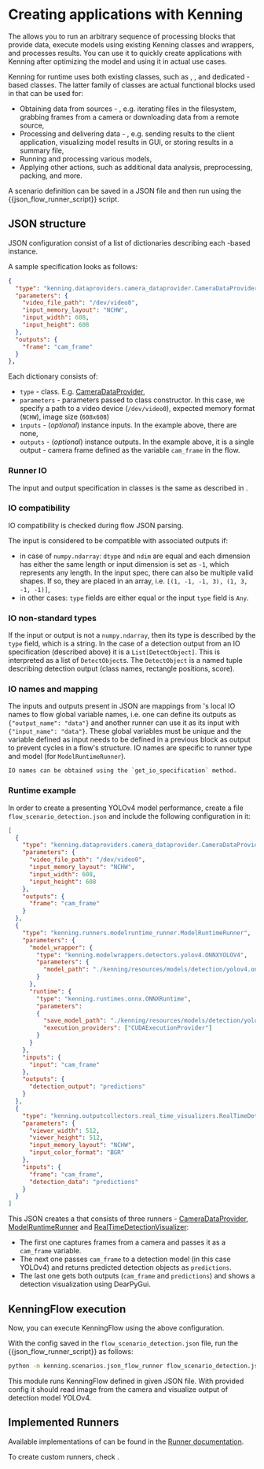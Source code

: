 # Creating applications with Kenning

The [](kenningflow-api) allows you to run an arbitrary sequence of processing blocks that provide data, execute models using existing Kenning classes and wrappers, and processes results.
You can use it to quickly create applications with Kenning after optimizing the model and using it in actual use cases.

Kenning for runtime uses both existing classes, such as [](modelwrapper-api), [](runtime-api), and dedicated [](runner-api)-based classes.
The latter family of classes are actual functional blocks used in [](kenningflow-api) that can be used for:

* Obtaining data from sources - [](dataprovider-api), e.g. iterating files in the filesystem, grabbing frames from a camera or downloading data from a remote source,
* Processing and delivering data - [](outputcollector-api), e.g. sending results to the client application, visualizing model results in GUI, or storing results in a summary file,
* Running and processing various models,
* Applying other actions, such as additional data analysis, preprocessing, packing, and more.

A [](kenningflow-api) scenario definition can be saved in a JSON file and then run using the {{json_flow_runner_script}} script.

## JSON structure

JSON configuration consist of a list of dictionaries describing each [](runner-api)-based instance.

A sample [](runner-api) specification looks as follows:

```json
{
  "type": "kenning.dataproviders.camera_dataprovider.CameraDataProvider",
  "parameters": {
    "video_file_path": "/dev/video0",
    "input_memory_layout": "NCHW",
    "input_width": 608,
    "input_height": 608
  },
  "outputs": {
    "frame": "cam_frame"
  }
},
```

Each [](runner-api) dictionary consists of:

* `type` - [](runner-api) class. E.g. [CameraDataProvider](https://github.com/antmicro/kenning/blob/main/kenning/dataproviders/camera_dataprovider.py),
* `parameters` - parameters passed to class constructor. In this case, we specify a path to a video device (`/dev/video0`), expected memory format (`NCHW`), image size (`608x608`)
* `inputs` - (*optional*) [](runner-api) instance inputs. In the example above, there are none,
* `outputs` - (*optional*) [](runner-api) instance outputs. In the example above, it is a single output - camera frame defined as the variable `cam_frame` in the flow.

### Runner IO

The input and output specification in [](runner-api) classes is the same as described in [](model-io-metadata).

### IO compatibility

IO compatibility is checked during flow JSON parsing.

The [](runner-api) input is considered to be compatible with associated outputs if:

* in case of `numpy.ndarray`: `dtype` and `ndim` are equal and each dimension has either the same length or input dimension is set as `-1`, which represents any length.
  In the input spec, there can also be multiple valid shapes. If so, they are placed in an array, i.e. `[(1, -1, -1, 3), (1, 3, -1, -1)]`,
* in other cases: `type` fields are either equal or the input `type` field is `Any`.

### IO non-standard types

If the input or output is not a `numpy.ndarray`, then its type is described by the `type` field, which is a string.
In the case of a detection output from an IO specification (described above) it is a `List[DetectObject]`.
This is interpreted as a list of `DetectObject`s.
The `DetectObject` is a named tuple describing detection output (class names, rectangle positions, score).

### IO names and mapping

The inputs and outputs present in JSON are mappings from [](runner-api)'s local IO names to flow global variable names, i.e. one [](runner-api) can define its outputs as `{"output_name": "data"}` and another runner can use it as its input with `{"input_name": "data"}`.
These global variables must be unique and the variable defined as input needs to be defined in a previous block as output to prevent cycles in a flow's structure.
[](runner-api) IO names are specific to runner type and model (for `ModelRuntimeRunner`).

```{note}
IO names can be obtained using the `get_io_specification` method.
```

### Runtime example

In order to create a [](kenningflow-api) presenting YOLOv4 model performance, create a file `flow_scenario_detection.json` and include the following configuration in it:

```json
[
  {
    "type": "kenning.dataproviders.camera_dataprovider.CameraDataProvider",
    "parameters": {
      "video_file_path": "/dev/video0",
      "input_memory_layout": "NCHW",
      "input_width": 608,
      "input_height": 608
    },
    "outputs": {
      "frame": "cam_frame"
    }
  },
  {
    "type": "kenning.runners.modelruntime_runner.ModelRuntimeRunner",
    "parameters": {
      "model_wrapper": {
        "type": "kenning.modelwrappers.detectors.yolov4.ONNXYOLOV4",
        "parameters": {
          "model_path": "./kenning/resources/models/detection/yolov4.onnx"
        }
      },
      "runtime": {
        "type": "kenning.runtimes.onnx.ONNXRuntime",
        "parameters":
        {
          "save_model_path": "./kenning/resources/models/detection/yolov4.onnx",
          "execution_providers": ["CUDAExecutionProvider"]
        }
      }
    },
    "inputs": {
      "input": "cam_frame"
    },
    "outputs": {
      "detection_output": "predictions"
    }
  },
  {
    "type": "kenning.outputcollectors.real_time_visualizers.RealTimeDetectionVisualizer",
    "parameters": {
      "viewer_width": 512,
      "viewer_height": 512,
      "input_memory_layout": "NCHW",
      "input_color_format": "BGR"
    },
    "inputs": {
      "frame": "cam_frame",
      "detection_data": "predictions"
    }
  }
]
```

This JSON creates a [](kenningflow-api) that consists of three runners - [CameraDataProvider](https://github.com/antmicro/kenning/blob/main/kenning/dataproviders/camera_dataprovider.py), [ModelRuntimeRunner](https://github.com/antmicro/kenning/blob/main/kenning/runners/modelruntime_runner.py) and [RealTimeDetectionVisualizer](https://github.com/antmicro/kenning/blob/main/kenning/outputcollectors/real_time_visualizers.py):

* The first one captures frames from a camera and passes it as a `cam_frame` variable.
* The next one passes `cam_frame` to a detection model (in this case YOLOv4) and returns predicted detection objects as `predictions`.
* The last one gets both outputs (`cam_frame` and `predictions`) and shows a detection visualization using DearPyGui.

## KenningFlow execution

Now, you can execute KenningFlow using the above configuration.

With the config saved in the `flow_scenario_detection.json` file, run the {{json_flow_runner_script}} as follows:
```bash
python -m kenning.scenarios.json_flow_runner flow_scenario_detection.json
```

This module runs KenningFlow defined in given JSON file.
With provided config it should read image from the camera and visualize output of detection model YOLOv4.

## Implemented Runners

Available implementations of [](runner-api) can be found in the [Runner documentation](runner-api).

To create custom runners, check [](implementing-runner).
